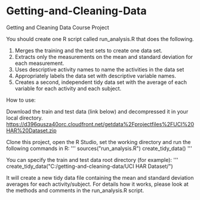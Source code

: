 Getting-and-Cleaning-Data
=========================

Getting and Cleaning Data Course Project

You should create one R script called run_analysis.R that does the following. 
1. Merges the training and the test sets to create one data set.
2. Extracts only the measurements on the mean and standard deviation for each measurement. 
3. Uses descriptive activity names to name the activities in the data set
4. Appropriately labels the data set with descriptive variable names. 
5. Creates a second, independent tidy data set with the average of each variable for each activity and each subject. 


How to use:

Download the train and test data (link below) and decompressed it in your local directory.
https://d396qusza40orc.cloudfront.net/getdata%2Fprojectfiles%2FUCI%20HAR%20Dataset.zip 

Clone this project, open the R Studio, set the working directory and run the following commands in R:
'''
sources("run_analysis.R")
create_tidy_data()
'''

You can specify the train and test data root directory (for example):
'''
create_tidy_data("C:/getting-and-cleaning-data/UCI HAR Dataset/")

It will create a new tidy data file containing the mean and standard deviation averages for each activity/subject.
For details how it works, please look at the methods and comments in the run_analysis.R script.
